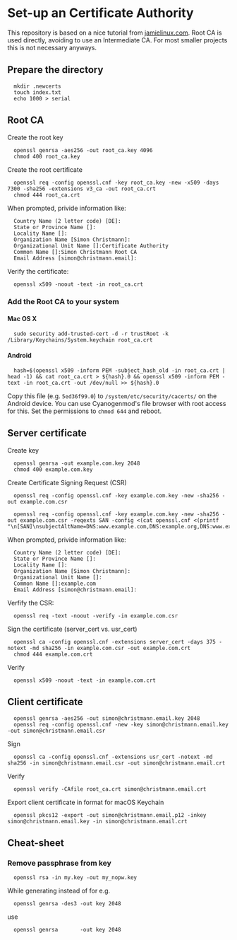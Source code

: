 # Set-up an Certificate Authority

This repository is based on a nice tutorial from [jamielinux.com][1]. Root CA is used directly, avoiding to use an Intermediate CA. For most smaller projects this is not necessary anyways.

## Prepare the directory

      mkdir .newcerts
      touch index.txt
      echo 1000 > serial


## Root CA

Create the root key

      openssl genrsa -aes256 -out root_ca.key 4096
      chmod 400 root_ca.key

Create the root certificate

      openssl req -config openssl.cnf -key root_ca.key -new -x509 -days 7300 -sha256 -extensions v3_ca -out root_ca.crt
      chmod 444 root_ca.crt

When prompted, privide information like:

      Country Name (2 letter code) [DE]:
      State or Province Name []:
      Locality Name []:
      Organization Name [Simon Christmann]:
      Organizational Unit Name []:Certificate Authority
      Common Name []:Simon Christmann Root CA
      Email Address [simon@christmann.email]:

Verify the certificate:

      openssl x509 -noout -text -in root_ca.crt

### Add the Root CA to your system

#### Mac OS X

      sudo security add-trusted-cert -d -r trustRoot -k /Library/Keychains/System.keychain root_ca.crt

#### Android

      hash=$(openssl x509 -inform PEM -subject_hash_old -in root_ca.crt | head -1) && cat root_ca.crt > ${hash}.0 && openssl x509 -inform PEM -text -in root_ca.crt -out /dev/null >> ${hash}.0

Copy this file (e.g. `5ed36f99.0`) to `/system/etc/security/cacerts/` on the Android device. You can use Cyanogenmod's file browser with root access for this. Set the permissions to `chmod 644` and reboot.


## Server certificate

Create key

      openssl genrsa -out example.com.key 2048
      chmod 400 example.com.key

Create Certificate Signing Request (CSR)

      openssl req -config openssl.cnf -key example.com.key -new -sha256 -out example.com.csr

      openssl req -config openssl.cnf -key example.com.key -new -sha256 -out example.com.csr -reqexts SAN -config <(cat openssl.cnf <(printf "\n[SAN]\nsubjectAltName=DNS:www.example.com,DNS:example.org,DNS:www.example.org"))

When prompted, privide information like:

      Country Name (2 letter code) [DE]:
      State or Province Name []:
      Locality Name []:
      Organization Name [Simon Christmann]:
      Organizational Unit Name []:
      Common Name []:example.com
      Email Address [simon@christmann.email]:

Verfify the CSR:

      openssl req -text -noout -verify -in example.com.csr

Sign the certificate (server_cert vs. usr_cert)

      openssl ca -config openssl.cnf -extensions server_cert -days 375 -notext -md sha256 -in example.com.csr -out example.com.crt
      chmod 444 example.com.crt

Verify

      openssl x509 -noout -text -in example.com.crt


## Client certificate

      openssl genrsa -aes256 -out simon@christmann.email.key 2048
      openssl req -config openssl.cnf -new -key simon@christmann.email.key -out simon@christmann.email.csr

Sign

      openssl ca -config openssl.cnf -extensions usr_cert -notext -md sha256 -in simon@christmann.email.csr -out simon@christmann.email.crt

Verify

      openssl verify -CAfile root_ca.crt simon@christmann.email.crt

Export client certificate in format for macOS Keychain

      openssl pkcs12 -export -out simon@christmann.email.p12 -inkey simon@christmann.email.key -in simon@christmann.email.crt


## Cheat-sheet

### Remove passphrase from key

      openssl rsa -in my.key -out my_nopw.key

While generating instead of for e.g.

      openssl genrsa -des3 -out key 2048

use

      openssl genrsa       -out key 2048


[1]: https://jamielinux.com/docs/openssl-certificate-authority/introduction.html "OpenSSL Certificate Authority"
[2]: https://mnxsolutions.com/apache/removing-a-passphrase-from-an-ssl-key.html "Removing a passphrase from an SSL Key"
[3]: http://kb.kerio.com/product/kerio-connect/server-configuration/ssl-certificates/adding-trusted-root-certificates-to-the-server-1605.html "Adding trusted root certificates to the server"
[4]: http://nat.guyton.net/2012/01/20/adding-trusted-root-certificate-authorities-to-ios-ipad-iphone/ "Adding Trusted Root Certificate Authorities to iOS (iPad, iPhone)"
[5]: https://support.ssl.com/Knowledgebase/Article/View/19/0/der-vs-crt-vs-cer-vs-pem-certificates-and-how-to-convert-them "DER vs. CRT vs. CER vs. PEM Certificates and How To Convert Them"
[6]: https://blog.zencoffee.org/2013/04/creating-and-signing-an-ssl-cert-with-alternative-names/ "Creating and signing an SSL cert with alternative names"
[7]: http://apple.stackexchange.com/questions/8993/how-can-i-add-a-private-key-to-my-keychain "How can I add a private key to my keychain?"
[8]: http://wiki.pcprobleemloos.nl/android/cacert "Installing CAcert certificates on Android as 'system' credentials without lockscreen - instructions"
[9]: https://de.wikipedia.org/wiki/X.509#Dateinamenserweiterungen_für_Zertifikate "Dateinamenserweiterungen für Zertifikate"
[10]: https://deliciousbrains.com/ssl-certificate-authority-for-local-https-development/ "How to Create Your Own SSL Certificate Authority for Local HTTPS Development"
[11]: https://shellhacks.com/create-csr-openssl-without-prompt-non-interactive/ "HowTo: Create CSR using OpenSSL Without Prompt (Non-Interactive)"